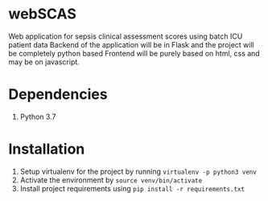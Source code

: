 # webSCAS
Web application for sepsis clinical assessment scores using batch ICU patient data
Backend of the application will be in Flask and the project will be completely python based
Frontend will be purely based on html, css and may be on javascript.

# Dependencies
1. Python 3.7

# Installation
1. Setup virtualenv for the project by running `virtualenv -p python3 venv`
2. Activate the environment by `source venv/bin/activate`
3. Install project requirements using `pip install -r requirements.txt`